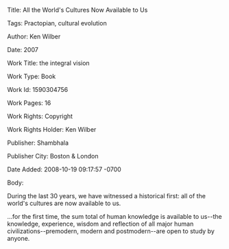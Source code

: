 Title:  All the World's Cultures Now Available to Us

Tags:   Practopian, cultural evolution

Author: Ken Wilber

Date:   2007

Work Title: the integral vision

Work Type: Book

Work Id: 1590304756

Work Pages: 16

Work Rights: Copyright

Work Rights Holder: Ken Wilber

Publisher: Shambhala

Publisher City: Boston &amp; London

Date Added: 2008-10-19 09:17:57 -0700

Body: 

During the last 30 years, we have witnessed a historical first: all of the world's cultures are now available to us. 

...for the first time, the sum total of human knowledge is available to us--the knowledge, experience, wisdom and reflection of all major human civilizations--premodern, modern and postmodern--are open to study by anyone.
